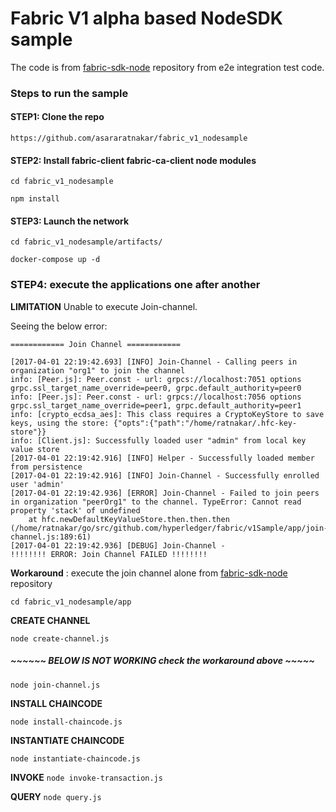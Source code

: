 # Fabric V1 alpha based NodeSDK sample 

The code is from [fabric-sdk-node](https://github.com/hyperledger/fabric-sdk-node.git) repository from e2e integration test code.

### Steps to run the sample

#### STEP1: Clone the repo

```
https://github.com/asararatnakar/fabric_v1_nodesample
```

#### STEP2: Install fabric-client fabric-ca-client node modules

```
cd fabric_v1_nodesample

npm install
```

#### STEP3: Launch the network

```
cd fabric_v1_nodesample/artifacts/

docker-compose up -d
```

### STEP4: execute the applications one after another

**LIMITATION** Unable to execute Join-channel.

Seeing the below error:
```
============ Join Channel ============

[2017-04-01 22:19:42.693] [INFO] Join-Channel - Calling peers in organization "org1" to join the channel
info: [Peer.js]: Peer.const - url: grpcs://localhost:7051 options  grpc.ssl_target_name_override=peer0, grpc.default_authority=peer0
info: [Peer.js]: Peer.const - url: grpcs://localhost:7056 options  grpc.ssl_target_name_override=peer1, grpc.default_authority=peer1
info: [crypto_ecdsa_aes]: This class requires a CryptoKeyStore to save keys, using the store: {"opts":{"path":"/home/ratnakar/.hfc-key-store"}}
info: [Client.js]: Successfully loaded user "admin" from local key value store
[2017-04-01 22:19:42.916] [INFO] Helper - Successfully loaded member from persistence
[2017-04-01 22:19:42.916] [INFO] Join-Channel - Successfully enrolled user 'admin'
[2017-04-01 22:19:42.936] [ERROR] Join-Channel - Failed to join peers in organization "peerOrg1" to the channel. TypeError: Cannot read property 'stack' of undefined
    at hfc.newDefaultKeyValueStore.then.then.then (/home/ratnakar/go/src/github.com/hyperledger/fabric/v1Sample/app/join-channel.js:189:61)
[2017-04-01 22:19:42.936] [DEBUG] Join-Channel - 
!!!!!!!! ERROR: Join Channel FAILED !!!!!!!!

```

__**Workaround**__ : execute the join channel alone from [fabric-sdk-node](https://github.com/hyperledger/fabric-sdk-node/blob/master/test/integration/e2e/join-channel.js) repository

```
cd fabric_v1_nodesample/app
```

**CREATE CHANNEL**

`node create-channel.js`

##### ~~~~~~ BELOW IS NOT WORKING check the workaround above ~~~~~

`node join-channel.js`

**INSTALL CHAINCODE**

`node install-chaincode.js`

**INSTANTIATE CHAINCODE**

`node instantiate-chaincode.js`

**INVOKE**
`node invoke-transaction.js`

**QUERY**
`node query.js`
